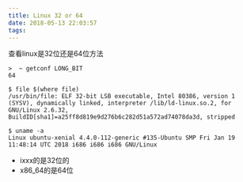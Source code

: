 ```yaml
---
title: Linux 32 or 64
date: 2018-05-13 22:03:57
tags:
---
```


查看linux是32位还是64位方法

```
>  ~ getconf LONG_BIT                
64
```

```
$ file $(where file)
/usr/bin/file: ELF 32-bit LSB executable, Intel 80386, version 1 (SYSV), dynamically linked, interpreter /lib/ld-linux.so.2, for GNU/Linux 2.6.32, BuildID[sha1]=a25ff8d819e9d276b6c282d51a572ad74078da3d, stripped
```

```
$ uname -a
Linux ubuntu-xenial 4.4.0-112-generic #135-Ubuntu SMP Fri Jan 19 11:48:14 UTC 2018 i686 i686 i686 GNU/Linux
```
- ixxx的是32位的
- x86_64的是64位
